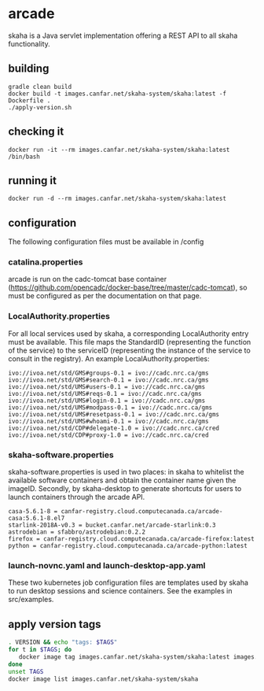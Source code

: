 # arcade

skaha is a Java servlet implementation offering a REST API to all skaha functionality.

## building

```
gradle clean build
docker build -t images.canfar.net/skaha-system/skaha:latest -f Dockerfile .
./apply-version.sh
```

## checking it
```
docker run -it --rm images.canfar.net/skaha-system/skaha:latest /bin/bash
```

## running it
```
docker run -d --rm images.canfar.net/skaha-system/skaha:latest
```

## configuration

The following configuration files must be available in /config

### catalina.properties

arcade is run on the cadc-tomcat base container (https://github.com/opencadc/docker-base/tree/master/cadc-tomcat), so must be configured as per the documentation on that page.

### LocalAuthority.properties

For all local services used by skaha, a corresponding LocalAuthority entry must be available.  This file maps the StandardID (representing the function of the service) to the serviceID (representing the instance of the service to consult in the registry).  An example LocalAuthority.properties:

```
ivo://ivoa.net/std/GMS#groups-0.1 = ivo://cadc.nrc.ca/gms
ivo://ivoa.net/std/GMS#search-0.1 = ivo://cadc.nrc.ca/gms
ivo://ivoa.net/std/UMS#users-0.1 = ivo://cadc.nrc.ca/gms
ivo://ivoa.net/std/UMS#reqs-0.1 = ivo://cadc.nrc.ca/gms
ivo://ivoa.net/std/UMS#login-0.1 = ivo://cadc.nrc.ca/gms
ivo://ivoa.net/std/UMS#modpass-0.1 = ivo://cadc.nrc.ca/gms
ivo://ivoa.net/std/UMS#resetpass-0.1 = ivo://cadc.nrc.ca/gms
ivo://ivoa.net/std/UMS#whoami-0.1 = ivo://cadc.nrc.ca/gms
ivo://ivoa.net/std/CDP#delegate-1.0 = ivo://cadc.nrc.ca/cred
ivo://ivoa.net/std/CDP#proxy-1.0 = ivo://cadc.nrc.ca/cred
```

### skaha-software.properties

skaha-software.properties is used in two places:  in skaha to whitelist the available software containers and obtain the container name given the imageID.  Secondly, by skaha-desktop to generate shortcuts for users to launch containers through the arcade API.

```
casa-5.6.1-8 = canfar-registry.cloud.computecanada.ca/arcade-casa:5.6.1-8.el7
starlink-2018A-v0.3 = bucket.canfar.net/arcade-starlink:0.3
astrodebian = sfabbro/astrodebian:0.2.2
firefox = canfar-registry.cloud.computecanada.ca/arcade-firefox:latest
python = canfar-registry.cloud.computecanada.ca/arcade-python:latest
```

### launch-novnc.yaml and launch-desktop-app.yaml

These two kubernetes job configuration files are templates used by skaha to run desktop sessions and science containers.  See the examples in src/examples.

## apply version tags
```bash
. VERSION && echo "tags: $TAGS"
for t in $TAGS; do
   docker image tag images.canfar.net/skaha-system/skaha:latest images.canfar.net/skaha-system/skaha:$t
done
unset TAGS
docker image list images.canfar.net/skaha-system/skaha
```

